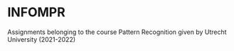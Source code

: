 # INFOMPR
Assignments belonging to the course Pattern Recognition given by Utrecht University (2021-2022)
